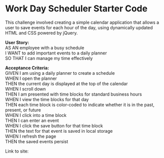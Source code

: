 # Work Day Scheduler Starter Code

This challenge involved creating a simple calendar application that allows a user to save events for each hour of the day, using dynamically updated HTML and CSS powered by jQuery.

**User Story:**\
AS AN employee with a busy schedule\
I WANT to add important events to a daily planner\
SO THAT I can manage my time effectively

**Acceptance Criteria:**\
GIVEN I am using a daily planner to create a schedule\
WHEN I open the planner\
THEN the current day is displayed at the top of the calendar\
WHEN I scroll down\
THEN I am presented with time blocks for standard business hours\
WHEN I view the time blocks for that day\
THEN each time block is color-coded to indicate whether it is in the past, present, or future\
WHEN I click into a time block\
THEN I can enter an event\
WHEN I click the save button for that time block\
THEN the text for that event is saved in local storage\
WHEN I refresh the page\
THEN the saved events persist

Link to site: